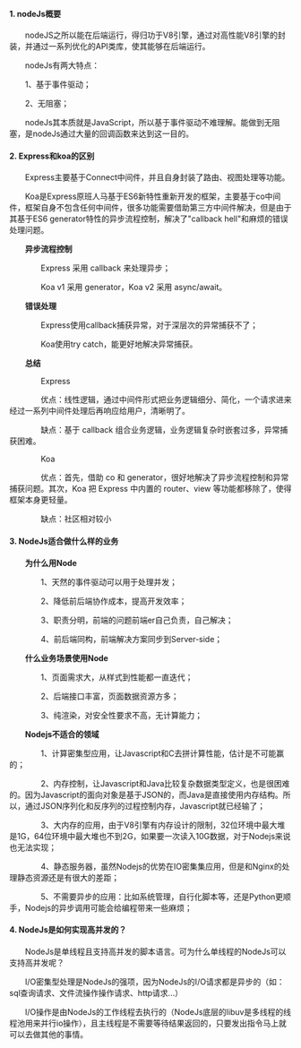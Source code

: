 #### 1. nodeJs概要  

&emsp;&emsp;nodeJS之所以能在后端运行，得归功于V8引擎，通过对高性能V8引擎的封装，并通过一系列优化的API类库，使其能够在后端运行。  

&emsp;&emsp;nodeJs有两大特点：

&emsp;&emsp;1、基于事件驱动；

&emsp;&emsp;2、无阻塞；  

&emsp;&emsp;nodeJs其本质就是JavaScript，所以基于事件驱动不难理解。能做到无阻塞，是nodeJs通过大量的回调函数来达到这一目的。  

#### 2. Express和koa的区别  

&emsp;&emsp;Express主要基于Connect中间件，并且自身封装了路由、视图处理等功能。  

&emsp;&emsp;Koa是Express原班人马基于ES6新特性重新开发的框架，主要基于co中间件，框架自身不包含任何中间件，很多功能需要借助第三方中间件解决，但是由于其基于ES6 generator特性的异步流程控制，解决了"callback hell"和麻烦的错误处理问题。  

&emsp;&emsp;**异步流程控制**  

&emsp;&emsp;&emsp;&emsp;Express 采用 callback 来处理异步；  

&emsp;&emsp;&emsp;&emsp;Koa v1 采用 generator，Koa v2 采用 async/await。    

&emsp;&emsp;**错误处理**  

&emsp;&emsp;&emsp;&emsp;Express使用callback捕获异常，对于深层次的异常捕获不了；  

&emsp;&emsp;&emsp;&emsp;Koa使用try catch，能更好地解决异常捕获。  

&emsp;&emsp;**总结**  

&emsp;&emsp;&emsp;&emsp;Express  

&emsp;&emsp;&emsp;&emsp;优点：线性逻辑，通过中间件形式把业务逻辑细分、简化，一个请求进来经过一系列中间件处理后再响应给用户，清晰明了。  

&emsp;&emsp;&emsp;&emsp;缺点：基于 callback 组合业务逻辑，业务逻辑复杂时嵌套过多，异常捕获困难。  

&emsp;&emsp;&emsp;&emsp;Koa  

&emsp;&emsp;&emsp;&emsp;优点：首先，借助 co 和 generator，很好地解决了异步流程控制和异常捕获问题。其次，Koa 把 Express 中内置的 router、view 等功能都移除了，使得框架本身更轻量。  

&emsp;&emsp;&emsp;&emsp;缺点：社区相对较小  

#### 3. NodeJs适合做什么样的业务  

&emsp;&emsp;**为什么用Node**  

&emsp;&emsp;&emsp;&emsp;1、天然的事件驱动可以用于处理并发；  

&emsp;&emsp;&emsp;&emsp;2、降低前后端协作成本，提高开发效率；  

&emsp;&emsp;&emsp;&emsp;3、职责分明，前端的问题前端er自己负责，自己解决；  

&emsp;&emsp;&emsp;&emsp;4、前后端同构，前端解决方案同步到Server-side；   

&emsp;&emsp;**什么业务场景使用Node**  

&emsp;&emsp;&emsp;&emsp;1、页面需求大，从样式到性能都一直迭代；  

&emsp;&emsp;&emsp;&emsp;2、后端接口丰富，页面数据资源方多；  

&emsp;&emsp;&emsp;&emsp;3、纯渲染，对安全性要求不高，无计算能力；  

&emsp;&emsp;**Nodejs不适合的领域**  

&emsp;&emsp;&emsp;&emsp;1、计算密集型应用，让Javascript和C去拼计算性能，估计是不可能赢的；  

&emsp;&emsp;&emsp;&emsp;2、内存控制，让Javascript和Java比较复杂数据类型定义，也是很困难的。因为Javascript的面向对象是基于JSON的，而Java是直接使用内存结构。所以，通过JSON序列化和反序列的过程控制内存，Javascript就已经输了；  

&emsp;&emsp;&emsp;&emsp;3、大内存的应用，由于V8引擎有内存设计的限制，32位环境中最大堆是1G，64位环境中最大堆也不到2G，如果要一次读入10G数据，对于Nodejs来说也无法实现；  

&emsp;&emsp;&emsp;&emsp;4、静态服务器，虽然Nodejs的优势在IO密集集应用，但是和Nginx的处理静态资源还是有很大的差距；  

&emsp;&emsp;&emsp;&emsp;5、不需要异步的应用：比如系统管理，自行化脚本等，还是Python更顺手，Nodejs的异步调用可能会给编程带来一些麻烦；  

#### 4. NodeJs是如何实现高并发的？  

&emsp;&emsp;NodeJs是单线程且支持高并发的脚本语言。可为什么单线程的NodeJs可以支持高并发呢？  

&emsp;&emsp;I/O密集型处理是NodeJs的强项，因为NodeJs的I/O请求都是异步的（如：sql查询请求、文件流操作操作请求、http请求...）  

&emsp;&emsp;I/O操作是由NodeJs的工作线程去执行的（NodeJs底层的libuv是多线程的线程池用来并行io操作），且主线程是不需要等待结果返回的，只要发出指令马上就可以去做其他的事情。